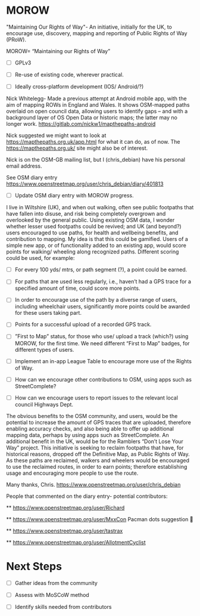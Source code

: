 # MOROW
"Maintaining Our Rights of Way"- An initiative, initially for the UK, to encourage use, discovery, mapping and reporting of Public Rights of Way (PRoW). 

MOROW= “Maintaining our Rights of Way”

- [ ] GPLv3

- [ ] Re-use of existing code, wherever practical.

- [ ] Ideally cross-platform development (IOS/ Android/?)

Nick Whitelegg- Made a previous attempt at Android mobile app, with the aim of mapping ROWs in England and Wales. It shows OSM-mapped paths overlaid on open council data, allowing users to identify gaps – and with a background layer of OS Open Data or historic maps; the latter may no longer work. https://gitlab.com/nickw1/mapthepaths-android 

Nick suggested we might want to look at https://mapthepaths.org.uk/app.html for what it can do, as of now. The https://mapthepaths.org.uk/ site might also be of interest.

Nick is on the OSM-GB mailing list, but I (chris_debian) have his personal email address.


See OSM diary entry https://www.openstreetmap.org/user/chris_debian/diary/401813 

- [ ] Update OSM diary entry with MOROW progress.

I live in Wiltshire (UK), and when out walking, often see public footpaths that have fallen into disuse, and risk being completely overgrown and overlooked by the general public.
Using existing OSM data, I wonder whether lesser used footpaths could be revived; and UK (and beyond?) users encouraged to use paths, for health and wellbeing benefits, and contribution to mapping.
My idea is that this could be gamified. Users of a simple new app, or of functionality added to an existing app, would score points for walking/ wheeling along recognized paths. Different scoring could be used, for example:

- [ ]  For every 100 yds/ mtrs, or path segment (?), a point could be earned.

- [ ] For paths that are used less regularly, i.e., haven’t had a GPS trace for a specified amount of time, could score more points.

- [ ] In order to encourage use of the path by a diverse range of users, including wheelchair users, significantly more points could be awarded for these users taking part.

- [ ] Points for a successful upload of a recorded GPS track.

- [ ] ”First to Map” status, for those who use/ upload a track (which?) using MOROW, for the first time. We need different “First to Map” badges, for different types of users.

- [ ] Implement an in-app League Table to encourage more use of the Rights of Way.

- [ ] How can we encourage other contributions to OSM, using apps such as StreetComplete?

- [ ] How can we encourage users to report issues to the relevant local council Highways Dept.


The obvious benefits to the OSM community, and users, would be the potential to increase the amount of GPS traces that are uploaded, therefore enabling accuracy checks, and also being able to offer up additional mapping data, perhaps by using apps such as StreetComplete.
An additional benefit in the UK, would be for the Ramblers “Don’t Lose Your Way” project. This initiative is seeking to reclaim footpaths that have, for historical reasons, dropped off the Definitive Map, as Public Rights of Way. As these paths are reclaimed, walkers and wheelers would be encouraged to use the reclaimed routes, in order to earn points; therefore establishing usage and encouraging more people to use the route.

Many thanks,
Chris.
https://www.openstreetmap.org/user/chris_debian

People that commented on the diary entry- potential contributors:

** https://www.openstreetmap.org/user/Richard

** https://www.openstreetmap.org/user/MxxCon Pacman dots suggestion 🙂

** https://www.openstreetmap.org/user/tastrax

** https://www.openstreetmap.org/user/AllotmentCyclist

# Next Steps

- [ ] Gather ideas from the community
- [ ] Assess with MoSCoW method
- [ ] Identify skills needed from contributors


